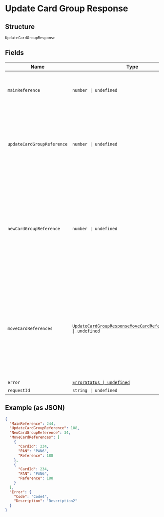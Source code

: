 
# Update Card Group Response

## Structure

`UpdateCardGroupResponse`

## Fields

| Name | Type | Tags | Description |
|  --- | --- | --- | --- |
| `mainReference` | `number \| undefined` | Optional | Reference number for tracking the overall request.<br>The value will be null when the validation fails. |
| `updateCardGroupReference` | `number \| undefined` | Optional | Reference number for tracking the execution of terminate card-group request.<br>Reference number will be null when the validations fail or TerminateCardGroup in the request object is false. |
| `newCardGroupReference` | `number \| undefined` | Optional | Reference number for tracking the execution of new card group creation in the case when the cards in the terminating card-group have to be moved to a new card-group.<br>Reference number will be null when the validations fail or new card-group creation is not requested. |
| `moveCardReferences` | [`UpdateCardGroupResponseMoveCardReferencesItems[] \| undefined`](../../doc/models/update-card-group-response-move-card-references-items.md) | Optional | List of cards submitted successfully for processing the move to the target card-group or to change card-group to null.<br>This list will be empty when the validations fail or there are no cards in the card-group that is getting terminated or MoveCards in the request object is false |
| `error` | [`ErrorStatus \| undefined`](../../doc/models/error-status.md) | Optional | - |
| `requestId` | `string \| undefined` | Optional | API Request ID |

## Example (as JSON)

```json
{
  "MainReference": 244,
  "UpdateCardGroupReference": 188,
  "NewCardGroupReference": 34,
  "MoveCardReferences": [
    {
      "CardId": 234,
      "PAN": "PAN6",
      "Reference": 188
    },
    {
      "CardId": 234,
      "PAN": "PAN6",
      "Reference": 188
    }
  ],
  "Error": {
    "Code": "Code4",
    "Description": "Description2"
  }
}
```

